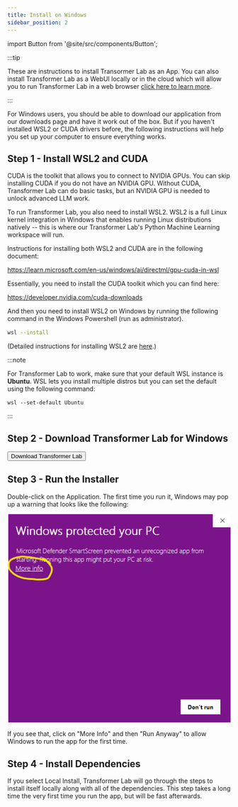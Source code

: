 ```yaml
---
title: Install on Windows
sidebar_position: 2
---
```


import Button from '@site/src/components/Button';

:::tip

These are instructions to install Transormer Lab as an App. You can also install Transformer Lab as a WebUI locally or in the cloud which will allow you to run Transformer Lab in a web browser [click here to learn more](./install-on-cloud.md).

:::

For Windows users, you should be able to download our application from our downloads page and have it work out of the box. But if you haven't installed WSL2 or CUDA drivers before, the following instructions will help you set up your computer to ensure everything works.

## Step 1 - Install WSL2 and CUDA

CUDA is the toolkit that allows you to connect to NVIDIA GPUs. You can skip installing CUDA if you do not have an NVIDIA GPU. Without CUDA, Transformer Lab can do basic tasks, but an NVIDIA GPU is needed to unlock advanced LLM work.

To run Transformer Lab, you also need to install WSL2. WSL2 is a full Linux kernel integration in Windows that enables running Linux distributions natively -- this is where our Transformer Lab's Python Machine Learning workspace will run.

Instructions for installing both WSL2 and CUDA are in the following document:

https://learn.microsoft.com/en-us/windows/ai/directml/gpu-cuda-in-wsl

Essentially, you need to install the CUDA toolkit which you can find here:

https://developer.nvidia.com/cuda-downloads

And then you need to install WSL2 on Windows by running the following command in the Windows Powershell (run as administrator).

```bash
wsl --install
```

(Detailed instructions for installing WSL2 are [here](https://learn.microsoft.com/en-us/windows/wsl/install).)

:::note

For Transformer Lab to work, make sure that your default WSL instance is **Ubuntu**. WSL lets you install multiple distros but you can set the default using the following command:

```
wsl --set-default Ubuntu
```

:::

## Step 2 - Download Transformer Lab for Windows

<a href="https://transformerlab.ai/docs/local/download">
    <Button>Download Transformer Lab</Button>
</a>

## Step 3 - Run the Installer

Double-click on the Application. The first time you run it, Windows may pop up a warning that looks like the following:

![Warning](./img/windows-defender.png)

If you see that, click on "More Info" and then "Run Anyway" to allow Windows to run the app for the first time.

## Step 4 - Install Dependencies

If you select Local Install, Transformer Lab will go through the steps to install itself locally along with all of the dependencies. This step takes a long time the very first time you run the app, but will be fast afterwards.
